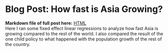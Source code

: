 # Blog Post: How fast is Asia Growing?
**Markdown file of full post here:** [HTML](https://raw.githack.com/cyrustadjiki/Blog-Post/master/blog.html#China_versus_Asia)  
Here I ran some fixed effect linear regressions to analyze how fast Asia is growing compared to the rest of the world. I also compared the result of the one child policy to what happened with the population growth of the rest of the country. 


